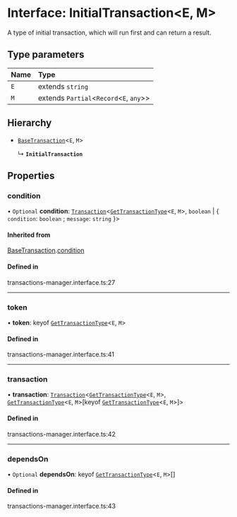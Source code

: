 # Interface: InitialTransaction<E, M\>

A type of initial transaction, which will run first and can return a result.

## Type parameters

| Name | Type |
| :------ | :------ |
| `E` | extends `string` |
| `M` | extends `Partial`<`Record`<`E`, `any`\>\> |

## Hierarchy

- [`BaseTransaction`](BaseTransaction.md)<`E`, `M`\>

  ↳ **`InitialTransaction`**

## Properties

### condition

• `Optional` **condition**: [`Transaction`](../types/Transaction.md)<[`GetTransactionType`](../types/GetTransactionType.md)<`E`, `M`\>, `boolean` \| { `condition`: `boolean` ; `message`: `string`  }\>

#### Inherited from

[BaseTransaction](BaseTransaction.md).[condition](BaseTransaction.md#condition)

#### Defined in

transactions-manager.interface.ts:27

___

### token

• **token**: keyof [`GetTransactionType`](../types/GetTransactionType.md)<`E`, `M`\>

#### Defined in

transactions-manager.interface.ts:41

___

### transaction

• **transaction**: [`Transaction`](../types/Transaction.md)<[`GetTransactionType`](../types/GetTransactionType.md)<`E`, `M`\>, [`GetTransactionType`](../types/GetTransactionType.md)<`E`, `M`\>[keyof [`GetTransactionType`](../types/GetTransactionType.md)<`E`, `M`\>]\>

#### Defined in

transactions-manager.interface.ts:42

___

### dependsOn

• `Optional` **dependsOn**: keyof [`GetTransactionType`](../types/GetTransactionType.md)<`E`, `M`\>[]

#### Defined in

transactions-manager.interface.ts:43
